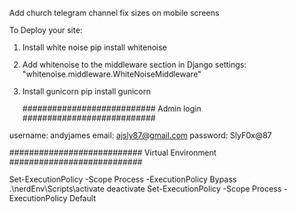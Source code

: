 Add church telegram channel
fix sizes on mobile screens

To Deploy your site:

1. Install white noise
   pip install whitenoise

2. Add whitenoise to the middleware section in Django settings:
   "whitenoise.middleware.WhiteNoiseMiddleware"

3. Install gunicorn
   pip install gunicorn

   ###########################
   Admin login
   ###########################

username: andyjames
email: ajsly87@gmail.com
password: SlyF0x@87

###########################
Virtual Environment
###########################

Set-ExecutionPolicy -Scope Process -ExecutionPolicy Bypass
.\nerdEnv\Scripts\activate
deactivate
Set-ExecutionPolicy -Scope Process -ExecutionPolicy Default
